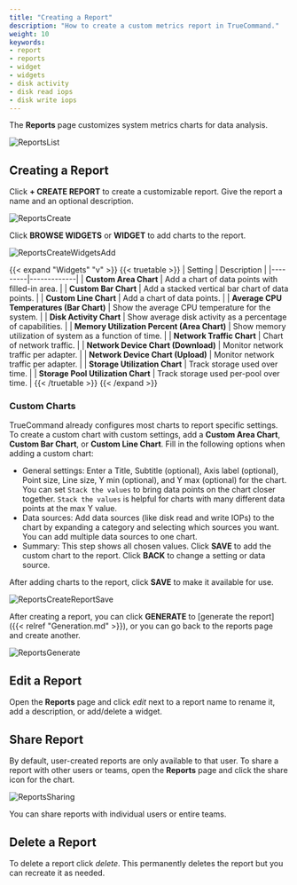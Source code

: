 ```yaml
---
title: "Creating a Report"
description: "How to create a custom metrics report in TrueCommand."
weight: 10
keywords:
- report
- reports
- widget
- widgets
- disk activity
- disk read iops
- disk write iops
---
```


The **Reports** page customizes system metrics charts for data analysis.

![ReportsList](/images/TrueCommand/Reports/ReportsList.png "Reports List")

## Creating a Report

Click **+ CREATE REPORT** to create a customizable report.
Give the report a name and an optional description.

![ReportsCreate](/images/TrueCommand/Reports/ReportsCreateReportNameDescription.png "Create a new report")

Click **BROWSE WIDGETS** or **WIDGET** to add charts to the report.

![ReportsCreateWidgetsAdd](/images/TrueCommand/Reports/ReportsCreateReportWidgets.png "Adding widgets to a new report")

{{< expand "Widgets" "v" >}}
{{< truetable >}}
| Setting | Description |
|---------|-------------|
| **Custom Area Chart** | Add a chart of data points with filled-in area. |
| **Custom Bar Chart** | Add a stacked vertical bar chart of data points. |
| **Custom Line Chart**  | Add a chart of data points. |
| **Average CPU Temperatures (Bar Chart)** | Show the average CPU temperature for the system. |
| **Disk Activity Chart**  | Show average disk activity as a percentage of capabilities. |
| **Memory Utilization Percent (Area Chart)**  | Show memory utilization of system as a function of time. |
| **Network Traffic Chart**  | Chart of network traffic. |
| **Network Device Chart (Download)**  | Monitor network traffic per adapter. |
| **Network Device Chart (Upload)**  | Monitor network traffic per adapter. |
| **Storage Utilization Chart**  | Track storage used over time. |
| **Storage Pool Utilization Chart**  | Track storage used per-pool over time. |
{{< /truetable >}}
{{< /expand >}}

### Custom Charts

TrueCommand already configures most charts to report specific settings.
To create a custom chart with custom settings, add a **Custom Area Chart**, **Custom Bar Chart**, or **Custom Line Chart**.
Fill in the following options when adding a custom chart:

* General settings: Enter a Title, Subtitle (optional), Axis label (optional), Point size, Line size, Y min (optional), and Y max (optional) for the chart.
  You can set `Stack the values` to bring data points on the chart closer together.
  `Stack the values` is helpful for charts with many different data points at the max Y value.
* Data sources: Add data sources (like disk read and write IOPs) to the chart by expanding a category and selecting which sources you want.
  You can add multiple data sources to one chart.
* Summary: This step shows all chosen values.
  Click **SAVE** to add the custom chart to the report. Click **BACK** to change a setting or data source.

After adding charts to the report, click **SAVE** to make it available for use.

![ReportsCreateReportSave](/images/TrueCommand/Reports/ReportsCreateReportSave.png "Reports Create Report Save")

After creating a report, you can click **GENERATE** to [generate the report]({{< relref "Generation.md" >}}), or you can go back to the reports page and create another.

![ReportsGenerate](/images/TrueCommand/Reports/ReportsGenerate.png "Reports Generate")

## Edit a Report

Open the **Reports** page and click <i class="material-icons" aria-hidden="true" title="edit">edit</i> next to a report name to rename it, add a description, or add/delete a widget.

## Share Report

By default, user-created reports are only available to that user.
To share a report with other users or teams, open the **Reports** page and click the <mat-icon _ngcontent-fxr-c199="" role="img" class="mat-icon notranslate material-icons mat-icon-no-color" aria-hidden="true">share</mat-icon> icon for the chart.

![ReportsSharing](/images/TrueCommand/Reports/ReportsShareReport.png "Reports Sharing")

You can share reports with individual users or entire teams.

## Delete a Report

To delete a report click <i class="material-icons" aria-hidden="true" title="Delete">delete</i>. This permanently deletes the report but you can recreate it as needed.
